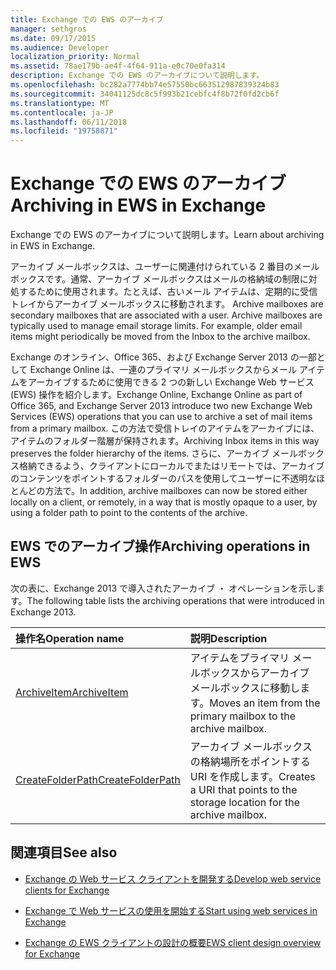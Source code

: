 ```yaml
---
title: Exchange での EWS のアーカイブ
manager: sethgros
ms.date: 09/17/2015
ms.audience: Developer
localization_priority: Normal
ms.assetid: 78ae179b-ae4f-4f64-911a-e0c70e0fa314
description: Exchange での EWS のアーカイブについて説明します。
ms.openlocfilehash: bc282a7774bb74e57550bc663512987839324b83
ms.sourcegitcommit: 34041125dc8c5f993b21cebfc4f8b72f0fd2cb6f
ms.translationtype: MT
ms.contentlocale: ja-JP
ms.lasthandoff: 06/11/2018
ms.locfileid: "19758871"
---
```

# <a name="archiving-in-ews-in-exchange"></a><span data-ttu-id="ac6b8-103">Exchange での EWS のアーカイブ</span><span class="sxs-lookup"><span data-stu-id="ac6b8-103">Archiving in EWS in Exchange</span></span>

<span data-ttu-id="ac6b8-104">Exchange での EWS のアーカイブについて説明します。</span><span class="sxs-lookup"><span data-stu-id="ac6b8-104">Learn about archiving in EWS in Exchange.</span></span>
  
<span data-ttu-id="ac6b8-p101">アーカイブ メールボックスは、ユーザーに関連付けられている 2 番目のメールボックスです。通常、アーカイブ メールボックスはメールの格納域の制限に対処するために使用されます。たとえば、古いメール アイテムは、定期的に受信トレイからアーカイブ メールボックスに移動されます。 </span><span class="sxs-lookup"><span data-stu-id="ac6b8-p101">Archive mailboxes are secondary mailboxes that are associated with a user. Archive mailboxes are typically used to manage email storage limits. For example, older email items might periodically be moved from the Inbox to the archive mailbox.</span></span> 
  
<span data-ttu-id="ac6b8-108">Exchange のオンライン、Office 365、および Exchange Server 2013 の一部として Exchange Online は、一連のプライマリ メールボックスからメール アイテムをアーカイブするために使用できる 2 つの新しい Exchange Web サービス (EWS) 操作を紹介します。</span><span class="sxs-lookup"><span data-stu-id="ac6b8-108">Exchange Online, Exchange Online as part of Office 365, and Exchange Server 2013 introduce two new Exchange Web Services (EWS) operations that you can use to archive a set of mail items from a primary mailbox.</span></span> <span data-ttu-id="ac6b8-109">この方法で受信トレイのアイテムをアーカイブには、アイテムのフォルダー階層が保持されます。</span><span class="sxs-lookup"><span data-stu-id="ac6b8-109">Archiving Inbox items in this way preserves the folder hierarchy of the items.</span></span> <span data-ttu-id="ac6b8-110">さらに、アーカイブ メールボックス格納できるよう、クライアントにローカルでまたはリモートでは、アーカイブのコンテンツをポイントするフォルダーのパスを使用してユーザーに不透明なほとんどの方法で。</span><span class="sxs-lookup"><span data-stu-id="ac6b8-110">In addition, archive mailboxes can now be stored either locally on a client, or remotely, in a way that is mostly opaque to a user, by using a folder path to point to the contents of the archive.</span></span>
  
## <a name="archiving-operations-in-ews"></a><span data-ttu-id="ac6b8-111">EWS でのアーカイブ操作</span><span class="sxs-lookup"><span data-stu-id="ac6b8-111">Archiving operations in EWS</span></span>

<span data-ttu-id="ac6b8-112">次の表に、Exchange 2013 で導入されたアーカイブ ・ オペレーションを示します。</span><span class="sxs-lookup"><span data-stu-id="ac6b8-112">The following table lists the archiving operations that were introduced in Exchange 2013.</span></span> 
  
|<span data-ttu-id="ac6b8-113">**操作名**</span><span class="sxs-lookup"><span data-stu-id="ac6b8-113">**Operation name**</span></span>|<span data-ttu-id="ac6b8-114">**説明**</span><span class="sxs-lookup"><span data-stu-id="ac6b8-114">**Description**</span></span>|
|:-----|:-----|
|[<span data-ttu-id="ac6b8-115">ArchiveItem</span><span class="sxs-lookup"><span data-stu-id="ac6b8-115">ArchiveItem</span></span>](http://msdn.microsoft.com/library/1af216b3-13ea-498e-b4fc-23513755d731%28Office.15%29.aspx) <br/> |<span data-ttu-id="ac6b8-116">アイテムをプライマリ メールボックスからアーカイブ メールボックスに移動します。</span><span class="sxs-lookup"><span data-stu-id="ac6b8-116">Moves an item from the primary mailbox to the archive mailbox.</span></span>  <br/> |
|[<span data-ttu-id="ac6b8-117">CreateFolderPath</span><span class="sxs-lookup"><span data-stu-id="ac6b8-117">CreateFolderPath</span></span>](http://msdn.microsoft.com/library/5a10aa5e-3f25-4ec3-a0b9-284c30918a1f%28Office.15%29.aspx) <br/> |<span data-ttu-id="ac6b8-118">アーカイブ メールボックスの格納場所をポイントする URI を作成します。</span><span class="sxs-lookup"><span data-stu-id="ac6b8-118">Creates a URI that points to the storage location for the archive mailbox.</span></span>  <br/> |
   
## <a name="see-also"></a><span data-ttu-id="ac6b8-119">関連項目</span><span class="sxs-lookup"><span data-stu-id="ac6b8-119">See also</span></span>

- [<span data-ttu-id="ac6b8-120">Exchange の Web サービス クライアントを開発する</span><span class="sxs-lookup"><span data-stu-id="ac6b8-120">Develop web service clients for Exchange</span></span>](develop-web-service-clients-for-exchange.md)
    
- [<span data-ttu-id="ac6b8-121">Exchange で Web サービスの使用を開始する</span><span class="sxs-lookup"><span data-stu-id="ac6b8-121">Start using web services in Exchange</span></span>](start-using-web-services-in-exchange.md)
    
- [<span data-ttu-id="ac6b8-122">Exchange の EWS クライアントの設計の概要</span><span class="sxs-lookup"><span data-stu-id="ac6b8-122">EWS client design overview for Exchange</span></span>](ews-client-design-overview-for-exchange.md)
    

